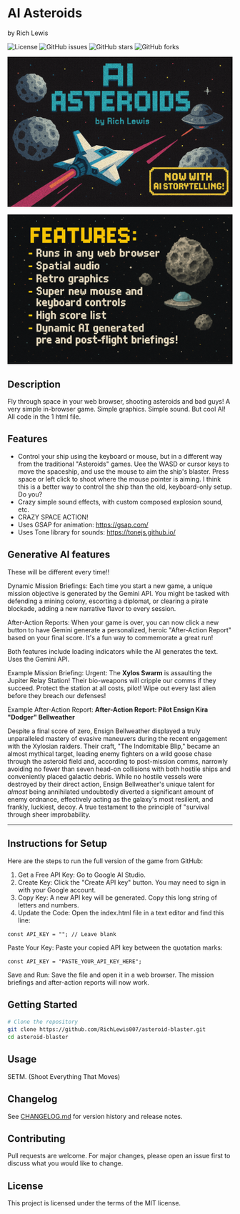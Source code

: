 # AI Asteroids
by Rich Lewis

![License](https://img.shields.io/badge/license-mit-blue.svg)
![GitHub issues](https://img.shields.io/github/issues/RichLewis007/asteroid-blaster)
![GitHub stars](https://img.shields.io/github/stars/RichLewis007/asteroid-blaster)
![GitHub forks](https://img.shields.io/github/forks/RichLewis007/asteroid-blaster)
<!-- ![GitHub Actions](https://github.com/RichLewis007/asteroid-blaster/actions/workflows/ci.yml/badge.svg) -->

![AI Asteroids Banner](./assets/ai-asteroids-banner.png)

![AI Asteroids Banner](./assets/ai-asteroids-features.png)

## Description
Fly through space in your web browser, shooting asteroids and bad guys!
A very simple in-browser game. Simple graphics. Simple sound. But cool AI!
All code in the 1 html file.

## Features
- Control your ship using the keyboard or mouse, but in a different way from the traditional "Asteroids" games. Uee the WASD or cursor keys to move the spaceship, and use the mouse to aim the ship's blaster. Press space or left click to shoot where the mouse pointer is aiming. I think this is a better way to control the ship than the old, keyboard-only setup. Do you?
- Crazy simple sound effects, with custom composed explosion sound, etc.
- CRAZY SPACE ACTION!
- Uses GSAP for animation: https://gsap.com/
- Uses Tone library for sounds: https://tonejs.github.io/

## Generative AI features

These will be different every time!!

Dynamic Mission Briefings: Each time you start a new game, a unique mission objective is generated by the Gemini API. You might be tasked with defending a mining colony, escorting a diplomat, or clearing a pirate blockade, adding a new narrative flavor to every session.

After-Action Reports: When your game is over, you can now click a new button to have Gemini generate a personalized, heroic "After-Action Report" based on your final score. It's a fun way to commemorate a great run!

Both features include loading indicators while the AI generates the text.
Uses the Gemini API.

Example Mission Briefing:
Urgent: The **Xylos Swarm** is assaulting the Jupiter Relay Station! Their bio-weapons will cripple our comms if they succeed. Protect the station at all costs, pilot! Wipe out every last alien before they breach our defenses!

Example After-Action Report:
**After-Action Report: Pilot Ensign Kira "Dodger" Bellweather**

Despite a final score of zero, Ensign Bellweather displayed a truly unparalleled mastery of evasive maneuvers during the recent engagement with the Xylosian raiders. Their craft, "The Indomitable Blip," became an almost mythical target, leading enemy fighters on a wild goose chase through the asteroid field and, according to post-mission comms, narrowly avoiding no fewer than seven head-on collisions with both hostile ships and conveniently placed galactic debris. While no hostile vessels were destroyed by their direct action, Ensign Bellweather's unique talent for *almost* being annihilated undoubtedly diverted a significant amount of enemy ordnance, effectively acting as the galaxy's most resilient, and frankly, luckiest, decoy. A true testament to the principle of "survival through sheer improbability.

---

## Instructions for Setup

Here are the steps to run the full version of the game from GitHub:

  1. Get a Free API Key: Go to Google AI Studio.
  2. Create Key: Click the "Create API key" button. You may need to sign in with your Google account.
  3. Copy Key: A new API key will be generated. Copy this long string of letters and numbers.
  4. Update the Code: Open the index.html file in a text editor and find this line:

```
const API_KEY = ""; // Leave blank
```
Paste Your Key: Paste your copied API key between the quotation marks:

```
const API_KEY = "PASTE_YOUR_API_KEY_HERE";
```
Save and Run: Save the file and open it in a web browser. The mission briefings and after-action reports will now work.

## Getting Started
```bash
# Clone the repository
git clone https://github.com/RichLewis007/asteroid-blaster.git
cd asteroid-blaster
```

## Usage
SETM.
(Shoot Everything That Moves)

## Changelog
See [CHANGELOG.md](CHANGELOG.md) for version history and release notes.

## Contributing
Pull requests are welcome. For major changes, please open an issue first
to discuss what you would like to change.

## License
This project is licensed under the terms of the MIT license.
